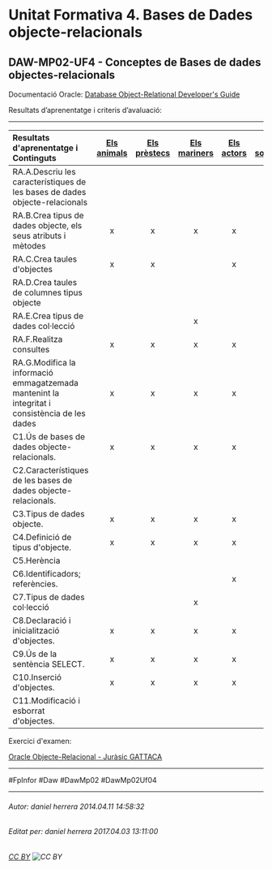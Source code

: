 # Unitat Formativa 4. Bases de Dades objecte-relacionals
## DAW-MP02-UF4 - Conceptes de Bases de dades objectes-relacionals
Documentació Oracle: [Database Object-Relational Developer's Guide](https://docs.oracle.com/database/121/ADOBJ/toc.htm)

Resultats d’aprenentatge i criteris d’avaluació:

----------------------------------------------------------
|Resultats d'aprenentatge i Continguts | [Els animals ](/DAW/DAW-MP02/DAW-MP02-UF4/taula-dobjectes/readme.md)|[Els prèstecs](/DAW/DAW-MP02/DAW-MP02-UF4/objecte-relacional-taula-dobjectes-taula-amb-objectes-i-taula-amb-referencies/readme.md)|[Els mariners ](/DAW/DAW-MP02/DAW-MP02-UF4/objecte-relacional-colleccions/readme.md)|[Els actors](/DAW/DAW-MP02/DAW-MP02-UF4/oracle-objecte-relacional-els-actors-taula-dobjectes-amb-metode-i-taula-amb-columna-referencia-a-objecte/readme.md)|[Els soldats](/DAW/DAW-MP02/DAW-MP02-UF4/oracle-objecte-relacional-els-soldats-treballar-amb-colleccions/readme.md)|[Reparacions mecàniques](/DAW/DAW-MP02/DAW-MP02-UF4/oracle-objecte-relacional-/readme.md)|[Autonomia](/DAW/DAW-MP02/DAW-MP02-UF4/oracle-objecte-relacional-el-taller-mecanic-/readme.md)|[Estoc d'articles](/DAW/DAW-MP02/DAW-MP02-UF4/oracle-objecte-relacional-el-taller-mecanic-taula-dobjectes-amb-metode/readme.md)| [Herència](/DAW/DAW-MP02/DAW-MP02-UF4/oracle-objecte-relacional-herencia/readme.md)
|:----|:--:|:--:|:--:|:--:|:--:|:--:|:--:|:--:|:--:|
|RA.A.Descriu les característiques de les bases de dades objecte-relacionals 			|		|		|		|		|		|		|		|		|		|
|RA.B.Crea tipus de dades objecte, els seus atributs i mètodes    				|	x	|	x	|	x	|	x	|	x	|	x	|	x	|	x	|		|
|RA.C.Crea taules d'objectes 									|	x	|	x	|		|	x	|	x	|		|		|		|	x	|
|RA.D.Crea taules de columnes tipus objecte 							|		|		|		|		|		|	x	|	x	|	 	|		|
|RA.E.Crea tipus de dades col·lecció 								|		|		|	x	|		|	x	|		|		|	x	|		|
|RA.F.Realitza consultes 									|	x	|	x	|	x	|	x	|	x	|	x	|	x	|	x	|	x	|
|RA.G.Modifica la informació emmagatzemada mantenint la integritat i consistència de les dades 	|	x	|	x	|	x	|	x	|	x	|	x	|	x	|	x	|		|
|C1.Ús de bases de dades objecte-relacionals.							|	x	|	x	|	x	|	x	|	x	|	x	|	x	|	x	|		|
|C2.Característiques de les bases de dades objecte-relacionals.					|		|		|		|		|		|		|		|		|		|
|C3.Tipus de dades objecte.									|	x	|	x	|	x	|	x	|	x	|	x	|	x	|	x	|		|
|C4.Definició de tipus d'objecte.								|	x	|	x	|	x	|	x	|	x	|	x	|	x	|	x	|		|
|C5.Herència											|		|		|		|		|		|		|		|		|	x	|
|C6.Identificadors; referències.								|		|		|		|	x	|		|		|		|		|		|
|C7.Tipus de dades col·lecció									|		|		|	x	|		|	x	|		|		|		|		|
|C8.Declaració i inicialització d'objectes.							|	x	|	x	|	x	|	x	|	x	|	x	|	x	|	x	|		|
|C9.Ús de la sentència SELECT.									|	x	|	x	|	x	|	x	|	x	|	x	|	x	|	x	|		|
|C10.Inserció d'objectes.									|	x	|	x	|	x	|	x	|	x	|	x	|	x	|	x	|		|
|C11.Modificació i esborrat d'objectes.								|		|		|		|		|		|		|	x	|		|		|


Exercici d'examen:

[Oracle Objecte-Relacional - Juràsic GATTACA](/DAW/DAW-MP02/DAW-MP02-UF4/oracle-objecte-relacional-jurasic-gattaca/readme.md)

---

#FpInfor #Daw #DawMp02 #DawMp02Uf04

---

###### Autor: daniel herrera 2014.04.11 14:58:32
###### Editat per: daniel herrera 2017.04.03 13:11:00
###### [CC BY](https://creativecommons.org/licenses/by/4.0/) ![CC BY](https://licensebuttons.net/l/by/3.0/80x15.png)
